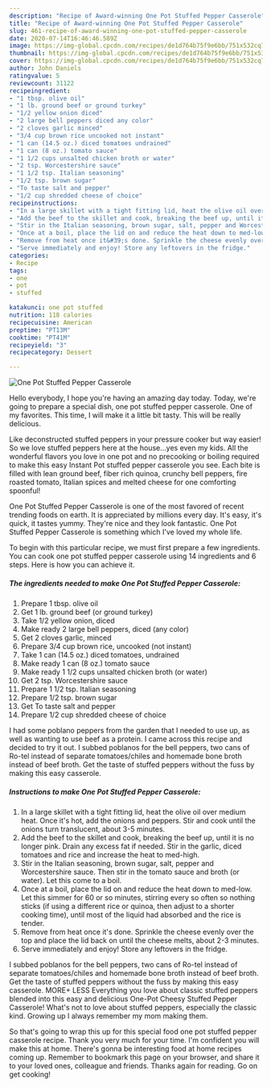 ```yaml
---
description: "Recipe of Award-winning One Pot Stuffed Pepper Casserole"
title: "Recipe of Award-winning One Pot Stuffed Pepper Casserole"
slug: 461-recipe-of-award-winning-one-pot-stuffed-pepper-casserole
date: 2020-07-14T16:46:46.589Z
image: https://img-global.cpcdn.com/recipes/de1d764b75f9e6bb/751x532cq70/one-pot-stuffed-pepper-casserole-recipe-main-photo.jpg
thumbnail: https://img-global.cpcdn.com/recipes/de1d764b75f9e6bb/751x532cq70/one-pot-stuffed-pepper-casserole-recipe-main-photo.jpg
cover: https://img-global.cpcdn.com/recipes/de1d764b75f9e6bb/751x532cq70/one-pot-stuffed-pepper-casserole-recipe-main-photo.jpg
author: John Daniels
ratingvalue: 5
reviewcount: 31122
recipeingredient:
- "1 tbsp. olive oil"
- "1 lb. ground beef or ground turkey"
- "1/2 yellow onion diced"
- "2 large bell peppers diced any color"
- "2 cloves garlic minced"
- "3/4 cup brown rice uncooked not instant"
- "1 can (14.5 oz.) diced tomatoes undrained"
- "1 can (8 oz.) tomato sauce"
- "1 1/2 cups unsalted chicken broth or water"
- "2 tsp. Worcestershire sauce"
- "1 1/2 tsp. Italian seasoning"
- "1/2 tsp. brown sugar"
- "To taste salt and pepper"
- "1/2 cup shredded cheese of choice"
recipeinstructions:
- "In a large skillet with a tight fitting lid, heat the olive oil over medium heat. Once it&#39;s hot, add the onions and peppers. Stir and cook until the onions turn translucent, about 3-5 minutes."
- "Add the beef to the skillet and cook, breaking the beef up, until it is no longer pink. Drain any excess fat if needed. Stir in the garlic, diced tomatoes and rice and increase the heat to med-high."
- "Stir in the Italian seasoning, brown sugar, salt, pepper and Worcestershire sauce. Then stir in the tomato sauce and broth (or water). Let this come to a boil."
- "Once at a boil, place the lid on and reduce the heat down to med-low. Let this simmer for 60 or so minutes, stirring every so often so nothing sticks (if using a different rice or quinoa, then adjust to a shorter cooking time), until most of the liquid had absorbed and the rice is tender."
- "Remove from heat once it&#39;s done. Sprinkle the cheese evenly over the top and place the lid back on until the cheese melts, about 2-3 minutes."
- "Serve immediately and enjoy! Store any leftovers in the fridge."
categories:
- Recipe
tags:
- one
- pot
- stuffed

katakunci: one pot stuffed 
nutrition: 118 calories
recipecuisine: American
preptime: "PT13M"
cooktime: "PT41M"
recipeyield: "3"
recipecategory: Dessert

---
```



![One Pot Stuffed Pepper Casserole](https://img-global.cpcdn.com/recipes/de1d764b75f9e6bb/751x532cq70/one-pot-stuffed-pepper-casserole-recipe-main-photo.jpg)

Hello everybody, I hope you're having an amazing day today. Today, we're going to prepare a special dish, one pot stuffed pepper casserole. One of my favorites. This time, I will make it a little bit tasty. This will be really delicious.

Like deconstructed stuffed peppers in your pressure cooker but way easier! So we love stuffed peppers here at the house…yes even my kids. All the wonderful flavors you love in one pot and no precooking or boiling required to make this easy Instant Pot stuffed pepper casserole you see. Each bite is filled with lean ground beef, fiber rich quinoa, crunchy bell peppers, fire roasted tomato, Italian spices and melted cheese for one comforting spoonful!

One Pot Stuffed Pepper Casserole is one of the most favored of recent trending foods on earth. It is appreciated by millions every day. It's easy, it's quick, it tastes yummy. They're nice and they look fantastic. One Pot Stuffed Pepper Casserole is something which I've loved my whole life.


To begin with this particular recipe, we must first prepare a few ingredients. You can cook one pot stuffed pepper casserole using 14 ingredients and 6 steps. Here is how you can achieve it.

<!--inarticleads1-->

##### The ingredients needed to make One Pot Stuffed Pepper Casserole:

1. Prepare 1 tbsp. olive oil
1. Get 1 lb. ground beef (or ground turkey)
1. Take 1/2 yellow onion, diced
1. Make ready 2 large bell peppers, diced (any color)
1. Get 2 cloves garlic, minced
1. Prepare 3/4 cup brown rice, uncooked (not instant)
1. Take 1 can (14.5 oz.) diced tomatoes, undrained
1. Make ready 1 can (8 oz.) tomato sauce
1. Make ready 1 1/2 cups unsalted chicken broth (or water)
1. Get 2 tsp. Worcestershire sauce
1. Prepare 1 1/2 tsp. Italian seasoning
1. Prepare 1/2 tsp. brown sugar
1. Get To taste salt and pepper
1. Prepare 1/2 cup shredded cheese of choice


I had some poblano peppers from the garden that I needed to use up, as well as wanting to use beef as a protein. I came across this recipe and decided to try it out. I subbed poblanos for the bell peppers, two cans of Ro-tel instead of separate tomatoes/chiles and homemade bone broth instead of beef broth. Get the taste of stuffed peppers without the fuss by making this easy casserole. 

<!--inarticleads2-->

##### Instructions to make One Pot Stuffed Pepper Casserole:

1. In a large skillet with a tight fitting lid, heat the olive oil over medium heat. Once it&#39;s hot, add the onions and peppers. Stir and cook until the onions turn translucent, about 3-5 minutes.
1. Add the beef to the skillet and cook, breaking the beef up, until it is no longer pink. Drain any excess fat if needed. Stir in the garlic, diced tomatoes and rice and increase the heat to med-high.
1. Stir in the Italian seasoning, brown sugar, salt, pepper and Worcestershire sauce. Then stir in the tomato sauce and broth (or water). Let this come to a boil.
1. Once at a boil, place the lid on and reduce the heat down to med-low. Let this simmer for 60 or so minutes, stirring every so often so nothing sticks (if using a different rice or quinoa, then adjust to a shorter cooking time), until most of the liquid had absorbed and the rice is tender.
1. Remove from heat once it&#39;s done. Sprinkle the cheese evenly over the top and place the lid back on until the cheese melts, about 2-3 minutes.
1. Serve immediately and enjoy! Store any leftovers in the fridge.


I subbed poblanos for the bell peppers, two cans of Ro-tel instead of separate tomatoes/chiles and homemade bone broth instead of beef broth. Get the taste of stuffed peppers without the fuss by making this easy casserole. MORE+ LESS Everything you love about classic stuffed peppers blended into this easy and delicious One-Pot Cheesy Stuffed Pepper Casserole! What&#39;s not to love about stuffed peppers, especially the classic kind. Growing up I always remember my mom making them. 

So that's going to wrap this up for this special food one pot stuffed pepper casserole recipe. Thank you very much for your time. I'm confident you will make this at home. There's gonna be interesting food at home recipes coming up. Remember to bookmark this page on your browser, and share it to your loved ones, colleague and friends. Thanks again for reading. Go on get cooking!

